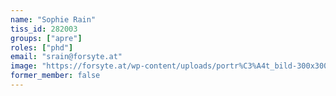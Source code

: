 ```yaml
---
name: "Sophie Rain"
tiss_id: 282003
groups: ["apre"]
roles: ["phd"]
email: "srain@forsyte.at"
image: "https://forsyte.at/wp-content/uploads/portr%C3%A4t_bild-300x300.jpg"
former_member: false
---
```


<!--
Your custom content goes here.
-->